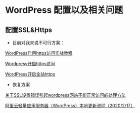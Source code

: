 # WordPress 配置以及相关问题

## 配置SSL&Https

* 目前对我来说不可行方案：

[WordPress启用https访问实战教程](https://ws234.com/344.html)

[Wordpress开启https访问](https://www.cnblogs.com/imist/p/11417539.html)

[WordPress开启全站https](https://www.tracymc.cn/archives/68)

* 恢复方案

[关于SSL设置错误引起wordpress网站不能正常访问的处理方法](http://www.seo628.com/3480.html)

[阿里云轻量应用服务器（WordPress）本地更新流程（2020/2/17）](https://blog.csdn.net/m0_38024332/article/details/104367175)
